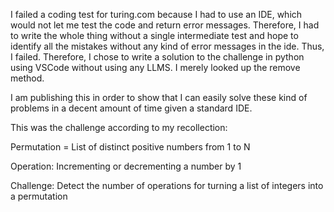I failed a coding test for turing.com because I had to use an IDE, which would not let me test the code and return error messages. Therefore, I had to write the whole thing without a single intermediate test and hope to identify all the mistakes without any kind of error messages in the ide. Thus, I failed. Therefore, I chose to write a solution to the challenge in python using VSCode without using any LLMS. I merely looked up the remove method. 

I am publishing this in order to show that I can easily solve these kind of problems in a decent amount of time given a standard IDE.

This was the challenge according to my recollection:

Permutation = List of distinct positive numbers from 1 to N

Operation: Incrementing or decrementing a number by 1

Challenge: Detect the number of operations for turning a list of integers into a permutation

